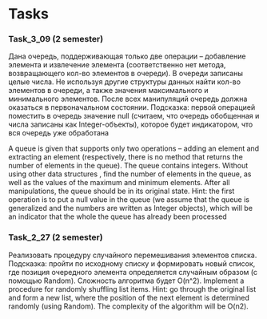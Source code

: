 # Tasks

### Task_3_09 (2 semester)
Дана очередь, поддерживающая только две операции – добавление элемента и 
извлечение элемента (соответственно нет метода, возвращающего кол-во элементов в 
очереди). В очереди записаны целые числа. Не используя другие структуры данных 
найти кол-во элементов в очереди, а также значения максимального и минимального 
элементов. После всех манипуляций очередь должна оказаться в первоначальном 
состоянии.
Подсказка: первой операцией поместить в очередь значение null (считаем, что очередь 
обобщенная и числа записаны как Integer-объекты), которое будет индикатором, что вся 
очередь уже обработана

A queue is given that supports only two operations – adding an element and
extracting an element (respectively, there is no method that returns the number of elements in
the queue). The queue contains integers. Without using other data structures
, find the number of elements in the queue, as well as the values of the maximum and minimum
elements. After all manipulations, the queue should be in its original
state.
Hint: the first operation is to put a null value in the queue (we assume that the queue
is generalized and the numbers are written as Integer objects), which will be an indicator that the whole 
the queue has already been processed

### Task_2_27 (2 semester)
Реализовать процедуру случайного перемешивания элементов списка.
Подсказка: пройти по исходному списку и формировать новый список, где позиция 
очередного элемента определяется случайным образом (с помощью Random). Сложность 
алгоритма будет O(n^2).
Implement a procedure for randomly shuffling list items.
Hint: go through the original list and form a new list, where the position
of the next element is determined randomly (using Random). The complexity
of the algorithm will be O(n2).
